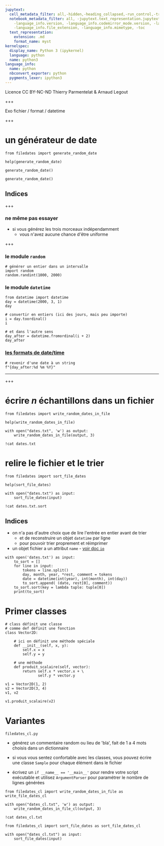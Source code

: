 ```yaml
---
jupytext:
  cell_metadata_filter: all,-hidden,-heading_collapsed,-run_control,-trusted
  notebook_metadata_filter: all, -jupytext.text_representation.jupytext_version, -jupytext.text_representation.format_version,
    -language_info.version, -language_info.codemirror_mode.version, -language_info.codemirror_mode,
    -language_info.file_extension, -language_info.mimetype, -toc
  text_representation:
    extension: .md
    format_name: myst
kernelspec:
  display_name: Python 3 (ipykernel)
  language: python
  name: python3
language_info:
  name: python
  nbconvert_exporter: python
  pygments_lexer: ipython3
---
```


<div class="licence">
<span>Licence CC BY-NC-ND</span>
<span>Thierry Parmentelat &amp; Arnaud Legout</span>
</div>

+++

Exo fichier / format / datetime

+++

# un générateur de date

```{code-cell} ipython3
from filedates import generate_random_date
```

```{code-cell} ipython3
help(generate_random_date)
```

```{code-cell} ipython3
generate_random_date()
```

```{code-cell} ipython3
generate_random_date()
```

## Indices

+++

### ne même pas essayer 

* si vous générez les trois morceaux indépendamment
  * vous n'avez aucune chance d'être uniforme

+++

### le module `random`

```{code-cell} ipython3
# générer un entier dans un intervalle
import random
random.randint(1000, 2000)
```

### le module `datetime`

```{code-cell} ipython3
from datetime import datetime
day = datetime(2000, 3, 1)
day
```

```{code-cell} ipython3
# convertir en entiers (ici des jours, mais peu importe)
i = day.toordinal()
i
```

```{code-cell} ipython3
# et dans l'autre sens
day_after = datetime.fromordinal(i + 2)
day_after
```

### [les formats de date/time](https://docs.python.org/3.5/library/datetime.html#strftime-and-strptime-behavior)

```{code-cell} ipython3
# revenir d'une date à un string
f"{day_after:%d %m %Y}"
```

*****

+++

# écrire *n* échantillons dans un fichier

```{code-cell} ipython3
from filedates import write_random_dates_in_file
```

```{code-cell} ipython3
help(write_random_dates_in_file)
```

```{code-cell} ipython3
with open("dates.txt", 'w') as output:
    write_random_dates_in_file(output, 3)
```

```{code-cell} ipython3
!cat dates.txt
```

# relire le fichier et le trier

```{code-cell} ipython3
from filedates import sort_file_dates
```

```{code-cell} ipython3
help(sort_file_dates)
```

```{code-cell} ipython3
with open("dates.txt") as input:
    sort_file_dates(input)
```

```{code-cell} ipython3
!cat dates.txt.sort
```

## Indices

* on n'a pas d'autre choix que de lire l'entrée en entier avant de trier
  * et de reconstruire un objet `datetime` par ligne
  * pour pouvoir trier proprement et réimprimer 
* un objet fichier a un attribut `name` - [voir doc `io`](https://docs.python.org/3.5/library/io.html#module-io)

```{code-cell} ipython3
with open('dates.txt') as input:
    to_sort = []
    for line in input:
        tokens = line.split()
        day, month, year, *rest, comment = tokens
        date = datetime(int(year), int(month), int(day))
        to_sort.append( (date, rest[0], comment))
    to_sort.sort(key = lambda tuple: tuple[0])
    print(to_sort)
```

# Primer classes

```{code-cell} ipython3
# class définit une classe
# comme def définit une fonction
class Vector2D:

    # ici on définit une méthode spéciale
    def __init__(self, x, y):
        self.x = x
        self.y = y

    # une méthode 
    def produit_scalaire(self, vector):
        return self.x * vector.x + \
               self.y * vector.y
        
v1 = Vector2D(1, 2)
v2 = Vector2D(3, 4)
v1, v2
```

```{code-cell} ipython3
v1.produit_scalaire(v2)
```

# Variantes

`filedates_cl.py`

* générez un commentaire random ou lieu de 'bla', fait de 1 a 4 mots choisis dans un dictionnaire

* si vous vous sentez confortable avec les classes, vous pouvez écrire une classe `Sample` pour chaque élément dans le fichier

* écrivez un `if __name__ == '__main__'` pour rendre votre script exécutable
  et utilisez `ArgumentParser` pour paramétrer le nombre de lignes générées

```{code-cell} ipython3
from filedates_cl import write_random_dates_in_file as write_file_dates_cl
```

```{code-cell} ipython3
with open("dates_cl.txt", 'w') as output:
    write_random_dates_in_file_cl(output, 3)
```

```{code-cell} ipython3
!cat dates_cl.txt
```

```{code-cell} ipython3
from filedates_cl import sort_file_dates as sort_file_dates_cl
```

```{code-cell} ipython3
with open("dates_cl.txt") as input:
    sort_file_dates(input)
```
